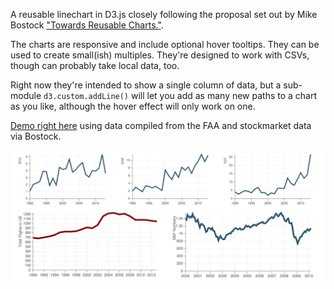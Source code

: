 A reusable linechart in D3.js closely following the proposal set out by Mike Bostock ["Towards Reusable Charts."](http://bost.ocks.org/mike/chart/).

The charts are responsive and include optional hover tooltips. They can be used to create small(ish) multiples. They're designed to work with CSVs, though can probably take local data, too. 

Right now they're intended to show a single column of data, but a sub-module `d3.custom.addLine()` will let you add as many new paths to a chart as you like, although the hover effect will only work on one.

[Demo right here](http://scottpham.github.io/reusable-charts/) using data compiled from the FAA and stockmarket data via Bostock.

![Demo](preview.png)